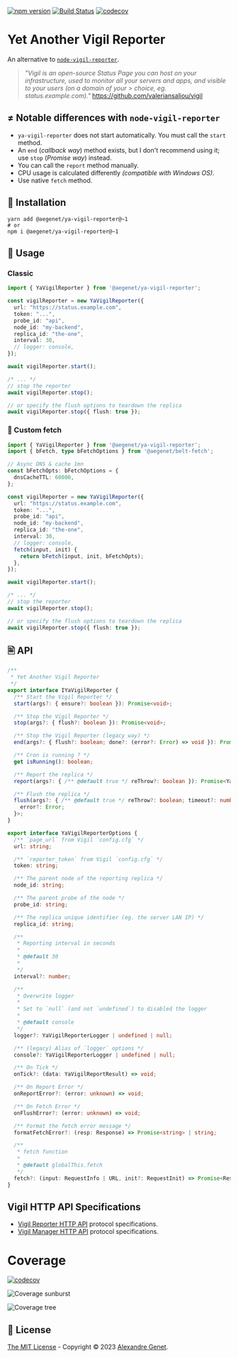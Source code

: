 [![npm version](https://img.shields.io/npm/v/@aegenet/ya-vigil-reporter.svg)](https://www.npmjs.com/package/@aegenet/ya-vigil-reporter)
[![Build Status](https://github.com/aegenet/ya-vigil-reporter/actions/workflows/ci.yml/badge.svg)](https://github.com/aegenet/ya-vigil-reporter/actions)
[![codecov](https://codecov.io/gh/aegenet/ya-vigil-reporter/branch/main/graph/badge.svg?token=NRN5ODOY91)](https://codecov.io/gh/aegenet/ya-vigil-reporter)
<br />

# Yet Another Vigil Reporter

An alternative to [`node-vigil-reporter`](https://github.com/valeriansaliou/node-vigil-reporter).

>  _"Vigil is an open-source Status Page you can host on your infrastructure, used to monitor all your servers and apps, and visible to your users (on a domain of your >  choice, eg. status.example.com)."_ https://github.com/valeriansaliou/vigil


## ≠ Notable differences with `node-vigil-reporter`

- `ya-vigil-reporter` does not start automatically. You must call the `start` method.
- An `end` (_callback way_) method exists, but I don't recommend using it; use `stop` (_Promise way_) instead.
- You can call the `report` method manually.
- CPU usage is calculated differently _(compatible with Windows OS)_.
- Use native `fetch` method.


## 💾 Installation

```shell
yarn add @aegenet/ya-vigil-reporter@~1
# or
npm i @aegenet/ya-vigil-reporter@~1
```

## 📝 Usage

### Classic

```typescript
import { YaVigilReporter } from '@aegenet/ya-vigil-reporter';

const vigilReporter = new YaVigilReporter({
  url: "https://status.example.com",
  token: "...",
  probe_id: "api",
  node_id: "my-backend", 
  replica_id: "the-one",
  interval: 30,
  // logger: console,
});

await vigilReporter.start();

/* ... */
// stop the reporter
await vigilReporter.stop();

// or specify the flush options to teardown the replica
await vigilReporter.stop({ flush: true });
```


### 📝 Custom fetch

```typescript
import { YaVigilReporter } from '@aegenet/ya-vigil-reporter';
import { bFetch, type bFetchOptions } from '@aegenet/belt-fetch';

// Async DNS & cache 1mn
const bFetchOpts: bFetchOptions = {
  dnsCacheTTL: 60000,
};

const vigilReporter = new YaVigilReporter({
  url: "https://status.example.com",
  token: "...",
  probe_id: "api",
  node_id: "my-backend", 
  replica_id: "the-one",
  interval: 30,
  // logger: console,
  fetch(input, init) {
    return bFetch(input, init, bFetchOpts);
  },
});

await vigilReporter.start();

/* ... */
// stop the reporter
await vigilReporter.stop();

// or specify the flush options to teardown the replica
await vigilReporter.stop({ flush: true });
```

## 🖹 API

```typescript
/**
 * Yet Another Vigil Reporter
 */
export interface IYaVigilReporter {
  /** Start the Vigil Reporter */
  start(args?: { ensure?: boolean }): Promise<void>;

  /** Stop the Vigil Reporter */
  stop(args?: { flush?: boolean }): Promise<void>;

  /** Stop the Vigil Reporter (legacy way) */
  end(args?: { flush?: boolean; done?: (error?: Error) => void }): Promise<void>;

  /** Cron is running ? */
  get isRunning(): boolean;

  /** Report the replica */
  report(args?: { /** @default true */ reThrow?: boolean }): Promise<YaVigilReportResult>;

  /** Flush the replica */
  flush(args?: { /** @default true */ reThrow?: boolean; timeout?: number }): Promise<{
    error?: Error;
  }>;
}
```

```typescript
export interface YaVigilReporterOptions {
  /** `page_url` from Vigil `config.cfg` */
  url: string;

  /** `reporter_token` from Vigil `config.cfg` */
  token: string;

  /** The parent node of the reporting replica */
  node_id: string;

  /** The parent probe of the node */
  probe_id: string;

  /** The replica unique identifier (eg. the server LAN IP) */
  replica_id: string;

  /**
   * Reporting interval in seconds
   *
   * @default 30
   *
   */
  interval?: number;

  /**
   * Overwrite logger
   *
   * Set to `null` (and not `undefined`) to disabled the logger
   *
   * @default console
   */
  logger?: YaVigilReporterLogger | undefined | null;

  /** (legacy) Alias of `logger` options */
  console?: YaVigilReporterLogger | undefined | null;

  /** On Tick */
  onTick?: (data: YaVigilReportResult) => void;

  /** On Report Error */
  onReportError?: (error: unknown) => void;

  /** On Fetch Error */
  onFlushError?: (error: unknown) => void;

  /** Format the fetch error message */
  formatFetchError?: (resp: Response) => Promise<string> | string;

  /**
   * fetch function
   *
   * @default globalThis.fetch
   */
  fetch?: (input: RequestInfo | URL, init?: RequestInit) => Promise<Response>;
}
```

## Vigil HTTP API Specifications

- [Vigil Reporter HTTP API](https://github.com/valeriansaliou/vigil/blob/master/PROTOCOL.md#vigil-reporter-http-api) protocol specifications.
- [Vigil Manager HTTP API](https://github.com/valeriansaliou/vigil/blob/master/PROTOCOL.md#vigil-manager-http-api) protocol specifications.

# Coverage
[![codecov](https://codecov.io/gh/aegenet/ya-vigil-reporter/branch/main/graph/badge.svg?token=NRN5ODOY91)](https://codecov.io/gh/aegenet/ya-vigil-reporter)

![Coverage sunburst](https://codecov.io/gh/aegenet/ya-vigil-reporter/branch/main/graphs/sunburst.svg?token=NRN5ODOY91)

![Coverage tree](https://codecov.io/gh/aegenet/ya-vigil-reporter/branch/main/graphs/tree.svg?token=NRN5ODOY91)


## 📝 License

[The MIT License](LICENSE) - Copyright © 2023 [Alexandre Genet](https://github.com/aegenet).
